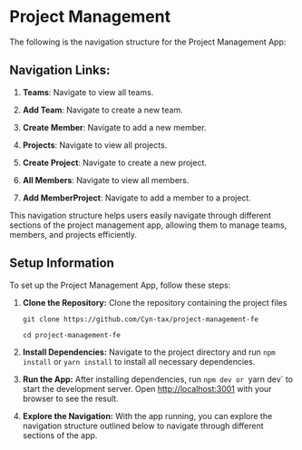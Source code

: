 # Project Management 

The following is the navigation structure for the Project Management App:
## Navigation Links:

1. **Teams**: Navigate to view all teams.

2. **Add Team**: Navigate to create a new team.

3. **Create Member**: Navigate to add a new member.

4. **Projects**: Navigate to view all projects.

5. **Create Project**: Navigate to create a new project.

6. **All Members**: Navigate to view all members.

7. **Add MemberProject**: Navigate to add a member to a project.

This navigation structure helps users easily navigate through different sections of the project management app, allowing them to manage teams, members, and projects efficiently.

## Setup Information 
To set up the Project Management App, follow these steps: 
1. **Clone the Repository:** Clone the repository containing the project files

   `git clone https://github.com/Cyn-tax/project-management-fe`

   `cd project-management-fe`

2. **Install Dependencies:** Navigate to the project directory and run `npm install` or `yarn install` to install all necessary dependencies. 
3. **Run the App:** After installing dependencies, run `npm dev or `yarn dev` to start the development server. Open [http://localhost:3001](http://localhost:3001) with your browser to see the result.
4. **Explore the Navigation:** With the app running, you can explore the navigation structure outlined below to navigate through different sections of the app.
